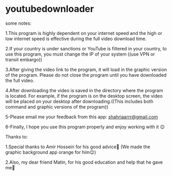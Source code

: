 # youtubedownloader
some notes:

1.This program is highly dependent on your internet speed and the high or low internet speed is effective during the full video download time.

2.If your country is under sanctions or YouTube is filtered in your country, to use this program, you must change the IP of your system ((use VPN or transit embargo))

3.After giving the video link to the program, it will load in the graphic version of the program. Please do not close the program until you have downloaded the full video.

4.After downloading the video is saved in the directory where the program is located. For example, if the program is on the desktop screen, the video will be placed on your desktop after downloading.((This includes both command and graphic versions of the program))

5-Please email me your feedback from this app: shahriaarrr@gmail.com

6-Finally, I hope you use this program properly and enjoy working with it 😉

Thanks to:

1.Special thanks to Amir Hossein for his good advice🙏 (We made the graphic background app orange for him😉)

2.Also, my dear friend Matin, for his good education and help that he gave me🙏